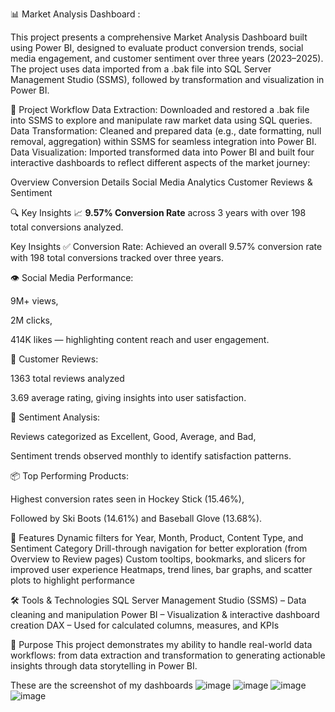 📊 Market Analysis Dashboard : 

This project presents a comprehensive Market Analysis Dashboard built using Power BI, designed to evaluate product conversion trends, social media engagement, and customer sentiment over three years (2023–2025). The project uses data imported from a .bak file into SQL Server Management Studio (SSMS), followed by transformation and visualization in Power BI.

📁 Project Workflow
Data Extraction: Downloaded and restored a .bak file into SSMS to explore and manipulate raw market data using SQL queries.
Data Transformation: Cleaned and prepared data (e.g., date formatting, null removal, aggregation) within SSMS for seamless integration into Power BI.
Data Visualization: Imported transformed data into Power BI and built four interactive dashboards to reflect different aspects of the market journey:

Overview
Conversion Details
Social Media Analytics
Customer Reviews & Sentiment

🔍 Key Insights
📈 **9.57% Conversion Rate** across 3 years with over 198 total conversions analyzed.

Key Insights
✅ Conversion Rate: Achieved an overall 9.57% conversion rate with 198 total conversions tracked over three years.

👁️ Social Media Performance:

9M+ views,

2M clicks,

414K likes — highlighting content reach and user engagement.

🌟 Customer Reviews:

1363 total reviews analyzed

3.69 average rating, giving insights into user satisfaction.

💬 Sentiment Analysis:

Reviews categorized as Excellent, Good, Average, and Bad,

Sentiment trends observed monthly to identify satisfaction patterns.

📦 Top Performing Products:

Highest conversion rates seen in Hockey Stick (15.46%),

Followed by Ski Boots (14.61%) and Baseball Glove (13.68%).


📌 Features
Dynamic filters for Year, Month, Product, Content Type, and Sentiment Category
Drill-through navigation for better exploration (from Overview to Review pages)
Custom tooltips, bookmarks, and slicers for improved user experience
Heatmaps, trend lines, bar graphs, and scatter plots to highlight performance

🛠️ Tools & Technologies
SQL Server Management Studio (SSMS) – Data cleaning and manipulation
Power BI – Visualization & interactive dashboard creation
DAX – Used for calculated columns, measures, and KPIs

📎 Purpose
This project demonstrates my ability to handle real-world data workflows: from data extraction and transformation to generating actionable insights through data storytelling in Power BI.

These are the screenshot of my dashboards
![image](https://github.com/user-attachments/assets/d2925d3e-fece-4dd0-855d-3892e1a24efc)
![image](https://github.com/user-attachments/assets/59b57be2-5fa1-48b3-8644-eb0ce5fdceb5)
![image](https://github.com/user-attachments/assets/333fa480-0111-4c0b-89c6-b5c6f7291d5f)
![image](https://github.com/user-attachments/assets/c920131e-54d4-4e78-8dae-deaafb65f042)


